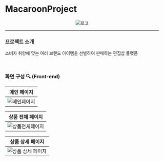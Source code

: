 # MacaroonProject
<div align = center>
  
![로고](https://github.com/ChohyePark/MacaroonProject/assets/122193843/08ff18a1-1073-4dea-8e46-dce79c8eb45b)  

</div>

---

### 프로젝트 소개 

소비자 취향에 맞는 여러 브랜드 아이템을 선별하여 판매하는 편집샵 플랫폼 

<br/>

### 화면 구성  🔍  (Front-end)

|메인 페이지|
|:---:|
|![메인페이지](https://github.com/ChohyePark/MacaroonProject/assets/122193843/11691eff-5756-4b14-8ddb-793bbacf8eb1)|

|상품 전체 페이지|
|:---:|
|![상품전체페이지](https://github.com/ChohyePark/MacaroonProject/assets/122193843/edb0957e-8088-4223-985b-76e98c8c1da6)|

|상품 상세 페이지|
|:---:|
|![상품 상세 페이지](https://github.com/ChohyePark/MacaroonProject/assets/122193843/da231e0b-6ac2-4c57-82a5-182cd5cd308c)|





